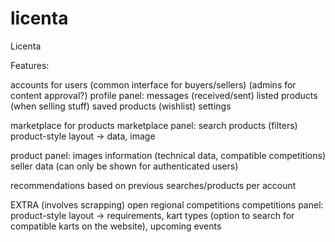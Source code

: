 # licenta
Licenta

Features:

accounts for users (common interface for buyers/sellers) (admins for content approval?)
profile panel: messages (received/sent)
		listed products (when selling stuff)
		saved products (wishlist)
		settings

marketplace for products
marketplace panel: search products (filters)
		product-style layout -> data, image

product panel: images
		information (technical data, compatible competitions)
		seller data (can only be shown for authenticated users)

recommendations based on previous searches/products per account

EXTRA (involves scrapping)
open regional competitions
competitions panel: product-style layout -> requirements, kart types (option to search for compatible karts on the website), upcoming events
